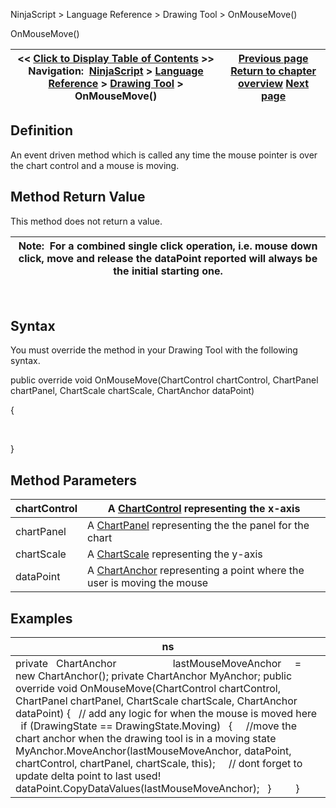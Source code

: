 ﻿
NinjaScript > Language Reference > Drawing Tool > OnMouseMove()

OnMouseMove()

| << [Click to Display Table of Contents](onmousemove.md) >> **Navigation:**     [NinjaScript](ninjascript-1.md) > [Language Reference](language_reference_wip-1.md) > [Drawing Tool](drawing_tools-1.md) > OnMouseMove() | [Previous page](onmousedown-1.md) [Return to chapter overview](drawing_tools-1.md) [Next page](onmouseup-1.md) |
| --- | --- |
## Definition
An event driven method which is called any time the mouse pointer is over the chart control and a mouse is moving.
 
## Method Return Value
This method does not return a value.
 

| Note:  For a combined single click operation, i.e. mouse down click, move and release the dataPoint reported will always be the initial starting one. |
| --- |
 
## Syntax
You must override the method in your Drawing Tool with the following syntax.
   

public override void OnMouseMove(ChartControl chartControl, ChartPanel chartPanel, ChartScale chartScale, ChartAnchor dataPoint)  

{  

   

}
## 
## Method Parameters

| chartControl | A [ChartControl](chartcontrol-1.md) representing the x-axis |
| --- | --- |
| chartPanel | A [ChartPanel](chartpanel-1.md) representing the the panel for the chart |
| chartScale | A [ChartScale](chartscale-1.md) representing the y-axis |
| dataPoint | A [ChartAnchor](chartanchor-1.md) representing a point where the user is moving the mouse |
## 
## 
## Examples

| ns |
| --- |
| private   ChartAnchor                     lastMouseMoveAnchor     = new ChartAnchor(); private ChartAnchor MyAnchor; public override void OnMouseMove(ChartControl chartControl, ChartPanel chartPanel, ChartScale chartScale, ChartAnchor dataPoint) {    // add any logic for when the mouse is moved here    if (DrawingState == DrawingState.Moving)    {      //move the chart anchor when the drawing tool is in a moving state        MyAnchor.MoveAnchor(lastMouseMoveAnchor, dataPoint, chartControl, chartPanel, chartScale, this);      // dont forget to update delta point to last used!      dataPoint.CopyDataValues(lastMouseMoveAnchor);    }          } |
